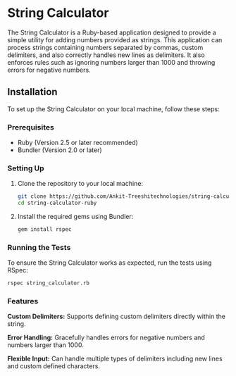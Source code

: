 # String Calculator

The String Calculator is a Ruby-based application designed to provide a simple utility for adding numbers provided as strings. This application can process strings containing numbers separated by commas, custom delimiters, and also correctly handles new lines as delimiters. It also enforces rules such as ignoring numbers larger than 1000 and throwing errors for negative numbers.

## Installation

To set up the String Calculator on your local machine, follow these steps:

### Prerequisites

- Ruby (Version 2.5 or later recommended)
- Bundler (Version 2.0 or later)

### Setting Up

1. Clone the repository to your local machine:
   ```bash
   git clone https://github.com/Ankit-Treeshitechnologies/string-calculator-ruby.git
   cd string-calculator-ruby

2. Install the required gems using Bundler:
   ```bash
   gem install rspec

### Running the Tests

To ensure the String Calculator works as expected, run the tests using RSpec:
```bash
rspec string_calculator.rb
````

### Features

**Custom Delimiters:** Supports defining custom delimiters directly within the string.

**Error Handling:** Gracefully handles errors for negative numbers and numbers larger than 1000.

**Flexible Input:** Can handle multiple types of delimiters including new lines and custom defined characters.
    